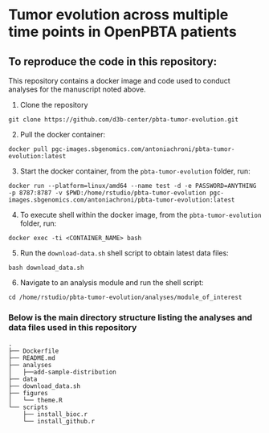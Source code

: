 # Tumor evolution across multiple time points in OpenPBTA patients


## To reproduce the code in this repository:
This repository contains a docker image and code used to conduct analyses for the manuscript noted above.

1. Clone the repository
```
git clone https://github.com/d3b-center/pbta-tumor-evolution.git
```

2. Pull the docker container:
```
docker pull pgc-images.sbgenomics.com/antoniachroni/pbta-tumor-evolution:latest
```

3. Start the docker container, from the `pbta-tumor-evolution` folder, run:
```
docker run --platform=linux/amd64 --name test -d -e PASSWORD=ANYTHING -p 8787:8787 -v $PWD:/home/rstudio/pbta-tumor-evolution pgc-images.sbgenomics.com/antoniachroni/pbta-tumor-evolution:latest
```

4. To execute shell within the docker image, from the `pbta-tumor-evolution` folder, run:
```
docker exec -ti <CONTAINER_NAME> bash
```

5. Run the `download-data.sh` shell script to obtain latest data files: 
```
bash download_data.sh
```

6. Navigate to an analysis module and run the shell script:
```
cd /home/rstudio/pbta-tumor-evolution/analyses/module_of_interest
```


### Below is the main directory structure listing the analyses and data files used in this repository

```
.
├── Dockerfile
├── README.md
├── analyses
│   ├──add-sample-distribution
├── data
├── download_data.sh
├── figures
│   └── theme.R
└── scripts
    ├── install_bioc.r
    └── install_github.r
```